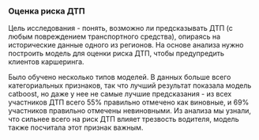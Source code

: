 ### Оценка риска ДТП

Цель исследования - понять, возможно ли предсказывать ДТП (с любым повреждением транспортного средства), опираясь на исторические данные одного из регионов. На основе анализа нужно построить модель для оценки риска ДТП, чтобы предупредить клиентов каршеринга.

Было обучено несколько типов моделей. В данных больше всего категориальных признаков, так что лучший результат показала модель catboost, но даже у нее не самые лучшие предсказания - из всех участников ДТП всего 55% правильно отмечено как виновные, и 69% участников правильно отмечены невиновными. Из анализа мы узнали, что сильнее всего на риск ДТП влияет трезвость водителя, модель также посчитала этот признак важным.
